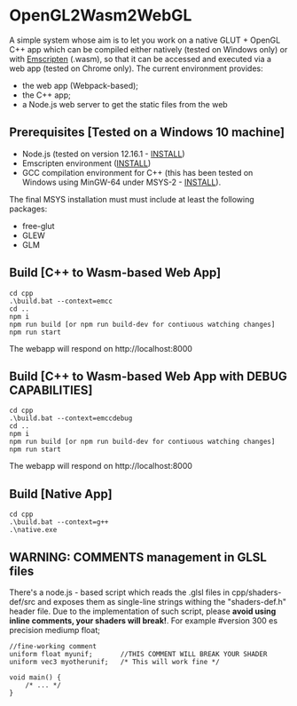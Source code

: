 # OpenGL2Wasm2WebGL
A simple system whose aim is to let you work on a native GLUT + OpenGL C++ app which can be compiled either natively (tested on Windows only) or with [Emscripten](https://emscripten.org/) (.wasm), so that it can be accessed and executed via a web app (tested on Chrome only). The current environment provides:
* the web app (Webpack-based);
* the C++ app;
* a Node.js web server to get the static files from the web


## Prerequisites [Tested on a Windows 10 machine]
* Node.js (tested on version 12.16.1 - [INSTALL](https://nodejs.org/download/release/v12.16.1/))
* Emscripten environment ([INSTALL](https://emscripten.org/docs/getting_started/downloads.html))
* GCC compilation environment for C++ (this has been tested on Windows using MinGW-64 under MSYS-2 - [INSTALL](https://www.msys2.org/wiki/MSYS2-installation/)). 

The final MSYS installation must must include at least the following packages:
  * free-glut
  * GLEW
  * GLM

## Build [C++ to Wasm-based Web App]
    cd cpp
    .\build.bat --context=emcc
    cd ..
    npm i
    npm run build [or npm run build-dev for contiuous watching changes]
    npm run start

The webapp will respond on http://localhost:8000

## Build [C++ to Wasm-based Web App with DEBUG CAPABILITIES]
    cd cpp
    .\build.bat --context=emccdebug
    cd ..
    npm i
    npm run build [or npm run build-dev for contiuous watching changes]
    npm run start

The webapp will respond on http://localhost:8000

## Build [Native App]
    cd cpp
    .\build.bat --context=g++
    .\native.exe

## WARNING: COMMENTS management in GLSL files
There's a node.js - based script which reads the .glsl files in cpp/shaders-def/src and exposes them as single-line strings withing the "shaders-def.h" header file. Due to the implementation of such script, please **avoid using inline comments, your shaders will break!**. For example
    #version 300 es
    precision mediump float;

    //fine-working comment
    uniform float myunif;       //THIS COMMENT WILL BREAK YOUR SHADER
    uniform vec3 myotherunif;   /* This will work fine */

    void main() {
        /* ... */
    }
